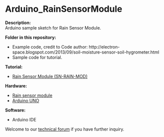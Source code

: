 # Arduino_RainSensorModule
<strong>Description:</strong><br/>
Arduino sample sketch for Rain Sensor Module.<br/>

<strong>Folder in this repository:</strong><br/>
<ul>
<li>Example code, credit to Code author: http://electron-space.blogspot.com/2013/09/soil-moisture-sensor-soil-hygrometer.html</li>
<li>Sample code for tutorial.</li>
</ul>
<strong>Tutorial:</strong><br/>
<ul>
<li><a href="http://tutorial.cytron.com.my/2014/07/08/rain-sensor-module-sn-rain-mod/" target="_blank">Rain Sensor Module (SN-RAIN-MOD)</a></li>
</ul>
<strong>Hardware:</strong><br/>
<ul>
<li><a href="http://www.cytron.com.my/p-sn-rain-mod" target="_blank">Rain sensor module</a></li>
<li><a href="http://cytron.com.my/p-arduino-uno" target="_blank">Arduino UNO</a></li>
</ul>
<strong>Software:</strong><br/>
<ul><li>Arduino IDE</li></ul>
Welcome to our <a href="http://forum.cytron.com.my" target="_blank">technical forum</a> if you have further inquiry.

